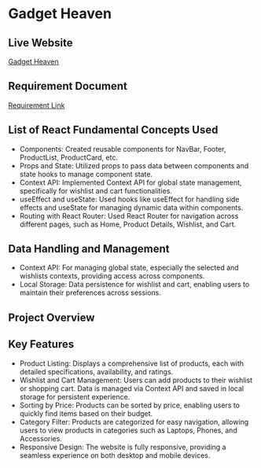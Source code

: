 # Gadget Heaven

## Live Website
[Gadget Heaven](https://a8-gadget-haven.vercel.app/)

## Requirement Document
[Requirement Link](https://drive.google.com/file/d/1gb-2BRWmqXfEZlO-E-kmtS_I4LC2LOrT/view?usp=sharing)



## List of React Fundamental Concepts Used
- Components: Created reusable components for NavBar, Footer, ProductList, ProductCard, etc.
- Props and State: Utilized props to pass data between components and state hooks to manage component state.
- Context API: Implemented Context API for global state management, specifically for wishlist and cart functionalities.
- useEffect and useState: Used hooks like useEffect for handling side effects and useState for managing dynamic data within components.
- Routing with React Router: Used React Router for navigation across different pages, such as Home, Product Details, Wishlist, and Cart.
## Data Handling and Management
- Context API: For managing global state, especially the selected and wishlists contexts, providing access across components.
- Local Storage: Data persistence for wishlist and cart, enabling users to maintain their preferences across sessions.



## Project Overview

## Key Features
- Product Listing: Displays a comprehensive list of products, each with detailed specifications, availability, and ratings.
- Wishlist and Cart Management: Users can add products to their wishlist or shopping cart. Data is managed via Context API and saved in local storage for persistent experience.
- Sorting by Price: Products can be sorted by price, enabling users to quickly find items based on their budget.
- Category Filter: Products are categorized for easy navigation, allowing users to view products in categories such as Laptops, Phones, and Accessories.
- Responsive Design: The website is fully responsive, providing a seamless experience on both desktop and mobile devices.
